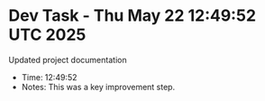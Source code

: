 # Dev Task - Thu May 22 12:49:52 UTC 2025
Updated project documentation
- Time: 12:49:52
- Notes: This was a key improvement step.
